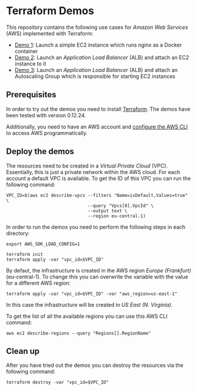 # Terraform Demos
This repository contains the following use cases for *Amazon Web Services* (AWS) implemented with Terraform:

- [Demo 1](demo1): Launch a simple EC2 instance which runs nginx as a Docker container
- [Demo 2](demo2): Launch an *Application Load Balancer* (ALB) and attach an EC2 instance to it
- [Demo 3](demo3): Launch an *Application Load Balancer* (ALB) and attach an Autoscaling Group which is responsible for starting EC2 instances

## Prerequisites
In order to try out the demos you need to install [Terraform](https://www.terraform.io). The demos have been tested with version 0.12.24.

Additionally, you need to have an AWS account and [configure the AWS CLI](https://docs.aws.amazon.com/cli/latest/userguide/cli-chap-configure.html) to access AWS programmatically.

## Deploy the demos
The resources need to be created in a *Virtual Private Cloud* (VPC). Essentially, this is just a private network within the AWS cloud. For each account a default VPC is available. To get the ID of this VPC you can run the following command:

```
VPC_ID=$(aws ec2 describe-vpcs --filters "Name=isDefault,Values=true" \
                               --query "Vpcs[0].VpcId" \
                               --output text \
                               --region eu-central-1)
```

In order to run the demos you need to perform the following steps in each directory:

```
export AWS_SDK_LOAD_CONFIG=1

terraform init
terraform apply -var "vpc_id=$VPC_ID"
```

By defaut, the infrastructure is created in the AWS region *Europe (Frankfurt)* (eu-central-1). To change this you can overwrite the variable with the value for a different AWS region:

```
terraform apply -var "vpc_id=$VPC_ID" -var "aws_region=us-east-1"
```

In this case the infrastructure will be created in *US East (N. Virginia)*.

To get the list of all the available regions you can use this AWS CLI command:

```
aws ec2 describe-regions --query "Regions[].RegionName"
```

## Clean up
After you have tried out the demos you can destroy the resources via the following command:

```
terraform destroy -var "vpc_id=$VPC_ID"
```
